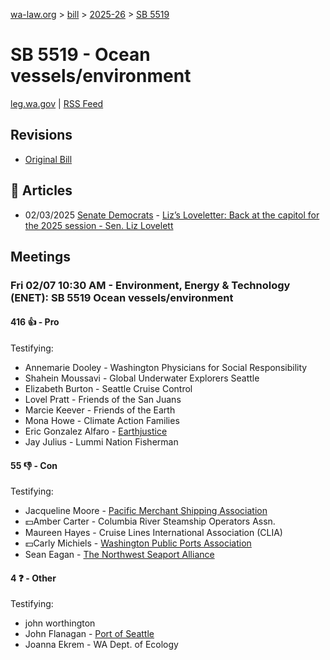 [wa-law.org](/) > [bill](/bill/) > [2025-26](/bill/2025-26/) > [SB 5519](/bill/2025-26/sb/5519/)

# SB 5519 - Ocean vessels/environment
[leg.wa.gov](https://app.leg.wa.gov/billsummary?BillNumber=5519&Year=2025&Initiative=false) | [RSS Feed](./rss.xml)

## Revisions
* [Original Bill](1/)

## 📰 Articles
* 02/03/2025 [Senate Democrats](/org/senate_democrats/) - [Liz’s Loveletter: Back at the capitol for the 2025 session - Sen. Liz Lovelett](https://senatedemocrats.wa.gov/lovelett/2025/02/03/lizs-loveletter-back-at-the-capitol-for-the-2025-session/#:~:text=SB%205519)

## Meetings
### Fri 02/07 10:30 AM - Environment, Energy & Technology (ENET): SB 5519 Ocean vessels/environment
#### 416 👍 - Pro
Testifying:
* Annemarie Dooley - Washington Physicians for Social Responsibility
* Shahein Moussavi - Global Underwater Explorers Seattle
* Elizabeth Burton - Seattle Cruise Control
* Lovel Pratt - Friends of the San Juans
* Marcie Keever - Friends of the Earth
* Mona Howe - Climate Action Families
* Eric Gonzalez Alfaro - [Earthjustice](/org/earthjustice/)
* Jay Julius - Lummi Nation Fisherman

#### 55 👎 - Con
Testifying:
* Jacqueline Moore - [Pacific Merchant Shipping Association](/org/pacific_merchant_shipping_association/)
* 💵Amber Carter - Columbia River Steamship Operators Assn.
* Maureen Hayes - Cruise Lines International Association (CLIA)
* 💵Carly Michiels - [Washington Public Ports Association](/org/washington_public_ports_association/)
* Sean Eagan - [The Northwest Seaport Alliance](/org/the_northwest_seaport_alliance/)

#### 4 ❓ - Other
Testifying:
* john worthington
* John Flanagan - [Port of Seattle](/org/port_of_seattle/)
* Joanna Ekrem - WA Dept. of Ecology
